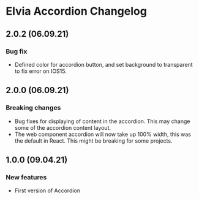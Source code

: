 # Elvia Accordion Changelog

## 2.0.2 (06.09.21)

### Bug fix

- Defined color for accordion button, and set background to transparent to fix error on IOS15.

## 2.0.0 (06.09.21)

### Breaking changes

- Bug fixes for displaying of content in the accordion. This may change some of the accordion content layout.
- The web component accordion will now take up 100% width, this was the default in React. This might be
  breaking for some projects.

## 1.0.0 (09.04.21)

### New features

- First version of Accordion
